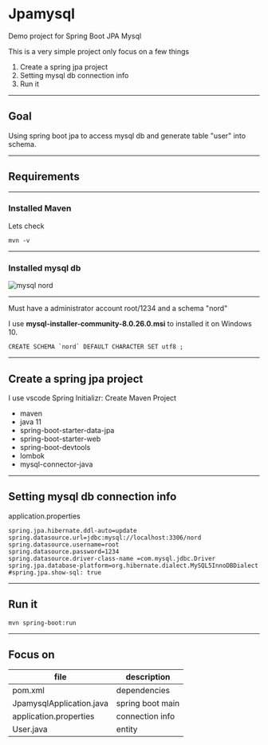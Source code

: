# Jpamysql

Demo project for Spring Boot JPA Mysql

This is a very simple project only focus on a few things

1. Create a spring jpa project
2. Setting mysql db connection info
3. Run it

---

## Goal

Using spring boot jpa to access mysql db and generate table "user" into schema.

---

## Requirements

---


### Installed Maven

Lets check

```
mvn -v
```

---

### Installed **mysql db**
![mysql nord](https://user-images.githubusercontent.com/17401732/127609501-8d6593d5-af5f-4f58-b350-5865106fa95b.png)

---

Must have a administrator account root/1234 and a schema "nord"

I use **mysql-installer-community-8.0.26.0.msi** to installed it on Windows 10.

```mysql
CREATE SCHEMA `nord` DEFAULT CHARACTER SET utf8 ;
```



---

## Create a spring jpa project

I use vscode 
Spring Initializr: Create Maven Project

- maven
- java 11
- spring-boot-starter-data-jpa
- spring-boot-starter-web
- spring-boot-devtools
- lombok
- mysql-connector-java

---

## Setting mysql db connection info

application.properties

```properties
spring.jpa.hibernate.ddl-auto=update
spring.datasource.url=jdbc:mysql://localhost:3306/nord
spring.datasource.username=root
spring.datasource.password=1234
spring.datasource.driver-class-name =com.mysql.jdbc.Driver
spring.jpa.database-platform=org.hibernate.dialect.MySQL5InnoDBDialect
#spring.jpa.show-sql: true
```

---

## Run it

```
mvn spring-boot:run
```

---

## Focus on

| file                     | description      |
| ------------------------ | ---------------- |
| pom.xml                  | dependencies     |
| JpamysqlApplication.java | spring boot main |
| application.properties   | connection info  |
| User.java                | entity           |

